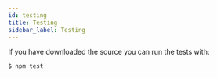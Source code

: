 ```yaml
---
id: testing
title: Testing
sidebar_label: Testing
---
```


If you have downloaded the source you can run the tests with:
```
$ npm test 
```
